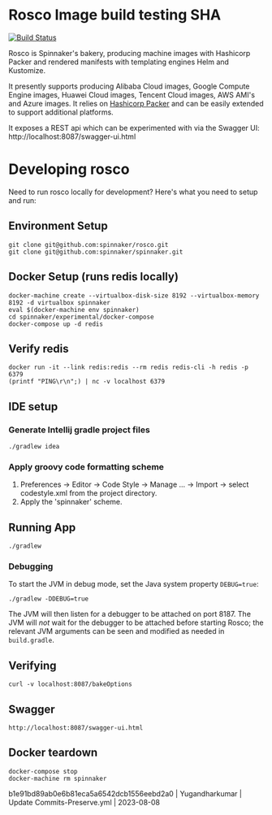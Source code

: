 Rosco Image build testing SHA
=====
[![Build Status](https://api.travis-ci.org/spinnaker/rosco.svg?branch=master)](https://travis-ci.org/spinnaker/rosco)

Rosco is Spinnaker's bakery, producing machine images with Hashicorp Packer and rendered manifests with templating engines Helm and Kustomize.

It presently supports producing Alibaba Cloud images, Google Compute Engine images, Huawei Cloud images, Tencent Cloud images, AWS AMI's and Azure images. It relies on [Hashicorp Packer](https://www.packer.io/) and can be easily extended to support additional platforms.

It exposes a REST api which can be experimented with via the Swagger UI: http://localhost:8087/swagger-ui.html

# Developing rosco

Need to run rosco locally for development? Here's what you need to setup and run:

## Environment Setup
```
git clone git@github.com:spinnaker/rosco.git
git clone git@github.com:spinnaker/spinnaker.git
```

## Docker Setup (runs redis locally)
```
docker-machine create --virtualbox-disk-size 8192 --virtualbox-memory 8192 -d virtualbox spinnaker
eval $(docker-machine env spinnaker)
cd spinnaker/experimental/docker-compose
docker-compose up -d redis
```

## Verify redis
```
docker run -it --link redis:redis --rm redis redis-cli -h redis -p 6379
(printf "PING\r\n";) | nc -v localhost 6379
```

## IDE setup

### Generate Intellij gradle project files
```
./gradlew idea
```

### Apply groovy code formatting scheme

1) Preferences -> Editor -> Code Style -> Manage ... -> Import -> select codestyle.xml from the project directory.
2) Apply the 'spinnaker' scheme.

## Running App
```
./gradlew
```

### Debugging

To start the JVM in debug mode, set the Java system property `DEBUG=true`:
```
./gradlew -DDEBUG=true
```

The JVM will then listen for a debugger to be attached on port 8187.  The JVM will _not_ wait for the debugger
to be attached before starting Rosco; the relevant JVM arguments can be seen and modified as needed in `build.gradle`.

## Verifying
```
curl -v localhost:8087/bakeOptions
```

## Swagger
```
http://localhost:8087/swagger-ui.html
```

## Docker teardown
```
docker-compose stop
docker-machine rm spinnaker
```



b1e91bd89ab0e6b81eca5a6542dcb1556eebd2a0 | Yugandharkumar | Update Commits-Preserve.yml | 2023-08-08 

